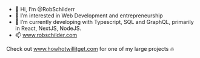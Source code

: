 - 👋 Hi, I’m @RobSchilderr
- 👀 I’m interested in Web Development and entrepreneurship
- 🌱 I’m currently developing with Typescript, SQL and GraphQL, primarily in React, NextJS, NodeJS.
- 📫 www.robschilder.com

Check out www.howhotwillitget.com for one of my large projects 🔥

<!---
RobSchilderr/RobSchilderr is a ✨ special ✨ repository because its `README.md` (this file) appears on your GitHub profile.
You can click the Preview link to take a look at your changes.
--->
